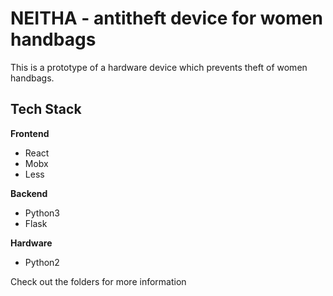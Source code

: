 # NEITHA - antitheft device for women handbags

This is a prototype of a hardware device which prevents theft of women handbags.

## Tech Stack
**Frontend**
- React
- Mobx
- Less

**Backend**
- Python3
- Flask

**Hardware**
- Python2

Check out the folders for more information
